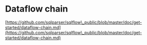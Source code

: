 # Dataflow chain

[https://github.com/sqlparser/sqlflow\_public/blob/master/doc/get-started/dataflow-chain.md](https://github.com/sqlparser/sqlflow\_public/blob/master/doc/get-started/dataflow-chain.md)
